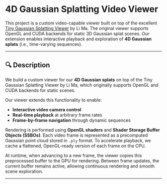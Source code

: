# 4D Gaussian Splatting Video Viewer

This project is a custom video-capable viewer built on top of the excellent [Tiny Gaussian Splatting Viewer](https://github.com/ashawkey/tiny-gs-viewer) by Li Ma. The original viewer supports OpenGL and CUDA backends for static 3D Gaussian splat scenes. Our extension enables interactive playback and exploration of **4D Gaussian splats** (i.e., time-varying sequences).

---

## 🔍 Description

We build a custom viewer for our **4D Gaussian splats** on top of the Tiny Gaussian Splatting Viewer by Li Ma, which originally supports OpenGL and CUDA backends for static scenes.

Our viewer extends this functionality to enable:

- **Interactive video camera control**
- **Real-time playback** at arbitrary frame rates
- **Frame-by-frame navigation** through dynamic sequences

Rendering is performed using **OpenGL shaders** and **Shader Storage Buffer Objects (SSBOs)**. Each video frame is represented as a precomputed Gaussian point cloud stored in `.ply` format. To accelerate playback, we cache a flattened, OpenGL-ready version of each frame on the CPU.

At runtime, when advancing to a new frame, the viewer copies this preprocessed buffer to the GPU for rendering. Between frame updates, the current buffer remains active, allowing continuous rendering and smooth scene exploration.

---
